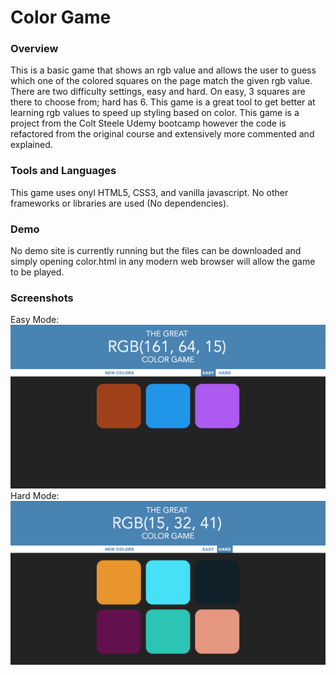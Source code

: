 # Color Game
### Overview
This is a basic game that shows an rgb value and allows the user to guess which one of the colored squares on the page match the given rgb value. There are two difficulty settings, easy and hard. On easy, 3 squares are there to choose from; hard has 6. This game is a great tool to get better at learning rgb values to speed up styling based on color. This game is a project from the Colt Steele Udemy bootcamp however the code is refactored from the original course and extensively more commented and explained.

### Tools and Languages
This game uses onyl HTML5, CSS3, and vanilla javascript. No other frameworks or libraries are used (No dependencies).

### Demo
No demo site is currently running but the files can be downloaded and simply opening color.html in any modern web browser will allow the game to be played.

### Screenshots
Easy Mode:
![Easy Mode ScreenShot][easy screenshot]
Hard Mode:
![Hard Mode ScreenShot][hard screenshot]

[easy screenshot]: https://github.com/tyler-simmons/color-game/blob/master/screenshots/color-game-easy.png?raw=true
[hard screenshot]: https://github.com/tyler-simmons/color-game/blob/master/screenshots/color-game-hard.png?raw=true

